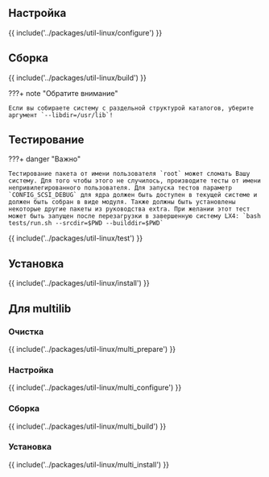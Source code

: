 <pkg :name="'util-linux'" instsize showsbu2></pkg>

## Настройка

{{ include('../packages/util-linux/configure') }}

## Сборка

{{ include('../packages/util-linux/build') }}

???+ note "Обратите внимание"

    Если вы собираете систему с раздельной структурой каталогов, уберите аргумент `--libdir=/usr/lib`!

## Тестирование

???+ danger "Важно"

    Тестирование пакета от имени пользователя `root` может сломать Вашу систему. Для того чтобы этого не случилось, производите тесты от имени непривилегированного пользователя. Для запуска тестов параметр `CONFIG_SCSI_DEBUG` для ядра должен быть доступен в текущей системе и должен быть собран в виде модуля. Также должны быть установлены некоторые другие пакеты из руководства extra. При желании этот тест может быть запущен после перезагрузки в завершенную систему LX4: `bash tests/run.sh --srcdir=$PWD --builddir=$PWD`

{{ include('../packages/util-linux/test') }}

## Установка

{{ include('../packages/util-linux/install') }}

## Для multilib

### Очистка

{{ include('../packages/util-linux/multi_prepare') }}

### Настройка

{{ include('../packages/util-linux/multi_configure') }}

### Сборка

{{ include('../packages/util-linux/multi_build') }}

### Установка

{{ include('../packages/util-linux/multi_install') }}


